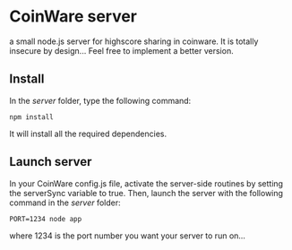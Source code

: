 CoinWare server
===============

a small node.js server for highscore sharing in coinware.
It is totally insecure by design... Feel free to implement a better version.

Install
-------

In the *server* folder, type the following command:

	npm install

It will install all the required dependencies.

Launch server
-------------

In your CoinWare config.js file, activate the server-side routines by setting the serverSync variable to true.
Then, launch the server with the following command in the *server* folder:

	PORT=1234 node app

where 1234 is the port number you want your server to run on...